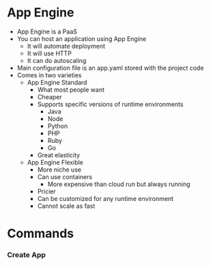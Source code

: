 # App Engine
- App Engine is a PaaS
- You can host an application using  App Engine
    - It will automate deployment
    - It will use HTTP
    - It can do autoscaling
- Main configuration file is an app.yaml stored with the project code
- Comes in two varieties
    - App Engine Standard
        - What most people want
        - Cheaper
        - Supports specific versions of runtime environments
            - Java
            - Node
            - Python
            - PHP
            - Ruby 
            - Go
        - Great elasticity
    - App Engine Flexible
        - More niche use
        - Can use containers
            - More expensive than cloud run but always running
        - Pricier
        - Can be customized for any runtime environment
        - Cannot scale as fast

# Commands

### Create App
```bash

```